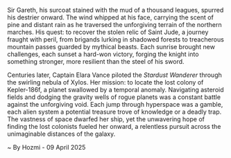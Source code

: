 
Sir Gareth, his surcoat stained with the mud of a thousand leagues, spurred his destrier onward.  The wind whipped at his face, carrying the scent of pine and distant rain as he traversed the unforgiving terrain of the northern marches.  His quest: to recover the stolen relic of Saint Jude, a journey fraught with peril, from brigands lurking in shadowed forests to treacherous mountain passes guarded by mythical beasts. Each sunrise brought new challenges, each sunset a hard-won victory, forging the knight into something stronger, more resilient than the steel of his sword.

Centuries later, Captain Elara Vance piloted the *Stardust Wanderer* through the swirling nebula of Xylos.  Her mission: to locate the lost colony of Kepler-186f, a planet swallowed by a temporal anomaly.  Navigating asteroid fields and dodging the gravity wells of rogue planets was a constant battle against the unforgiving void.  Each jump through hyperspace was a gamble, each alien system a potential treasure trove of knowledge or a deadly trap. The vastness of space dwarfed her ship, yet the unwavering hope of finding the lost colonists fueled her onward, a relentless pursuit across the unimaginable distances of the galaxy.

~ By Hozmi - 09 April 2025
